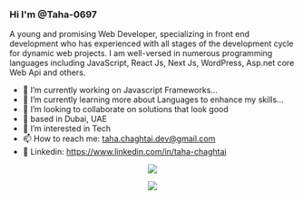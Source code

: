 ### Hi I'm @Taha-0697

A young and promising Web Developer, specializing in front end development who has experienced with all stages of the development cycle for dynamic web projects. I am well-versed in numerous programming languages including JavaScript, React Js, Next Js, WordPress, Asp.net core Web Api and others.

- 🔭 I’m currently working on Javascript Frameworks...
- 🌱 I’m currently learning more about Languages to enhance my skills...
- 💞️ I’m looking to collaborate on solutions that look good
- 🔔 based in Dubai, UAE
- 👀 I’m interested in Tech
- 📫 How to reach me: taha.chaghtai.dev@gmail.com 
- 📌 Linkedin: https://www.linkedin.com/in/taha-chaghtai

<p align = "center">
  <img align="center" src="https://github-readme-streak-stats.herokuapp.com/?user=Taha-0697&theme=dark" />
 
  <p align = "center"> 
     <img src="https://profile-counter.glitch.me/Taha-0697/count.svg" /> 
  </p>
</p>

